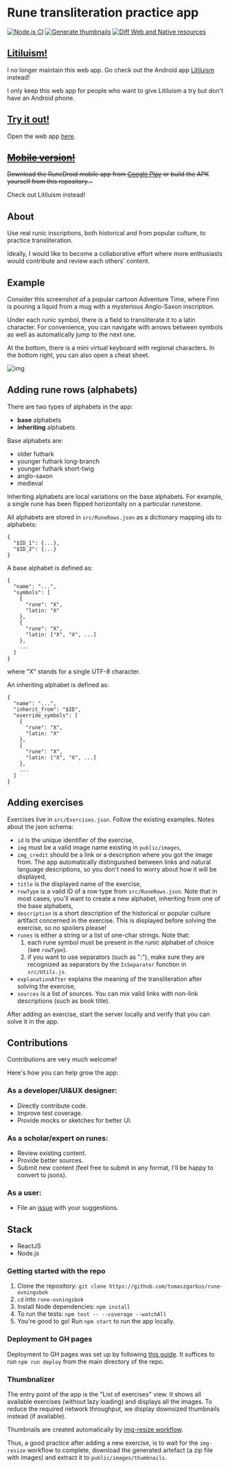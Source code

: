 # Rune transliteration practice app

[![Node.js CI](https://github.com/tomaszgarbus/rune-ovningsbok/actions/workflows/node.js.yml/badge.svg)](https://github.com/tomaszgarbus/rune-ovningsbok/actions/workflows/node.js.yml)
[![Generate thumbnails](https://github.com/tomaszgarbus/rune-ovningsbok/actions/workflows/img-resize.yml/badge.svg)](https://github.com/tomaszgarbus/rune-ovningsbok/actions/workflows/img-resize.yml)
[![Diff Web and Native resources](https://github.com/tomaszgarbus/rune-ovningsbok/actions/workflows/diff-web-and-native.yml/badge.svg)](https://github.com/tomaszgarbus/rune-ovningsbok/actions/workflows/diff-web-and-native.yml)

## [Litiluism!](litiluism.com)

I no longer maintain this web app. Go check out the Android app
[Litiluism](litiluism.com) instead!

I only keep this web app for people who want to give Litiluism a try but don't have an Android phone.

## [Try it out!](https://tomaszgarbus.github.io/rune-ovningsbok)

Open the web app [here](https://tomaszgarbus.github.io/rune-ovningsbok).

## ~~[Mobile version!](https://play.google.com/store/apps/details?id=com.runedroid)~~

~~Download the RuneDroid mobile app from [Google Play](https://play.google.com/store/apps/details?id=com.runedroid) or build the APK yourself from this repository.~~~

Check out Litiluism instead!

## About

Use real runic inscriptions, both historical and from popular culture, to practice transliteration.

Ideally, I would like to become a collaborative effort where more enthusiasts would contribute and review each others' content.

## Example
Consider this screenshot of a popular cartoon Adventure Time, where Finn is pouring a liquid from a mug with a mysterious Anglo-Saxon inscription.

Under each runic symbol, there is a field to transliterate it to a latin character. For convenience, you can navigate with arrows between symbols as well as automatically jump to the next one.

At the bottom, there is a mini virtual keyboard with regional characters. In the bottom right, you can also open a cheat sheet.

![img](screenshots/at_exercise.png)

## Adding rune rows (alphabets)

There are two types of alphabets in the app:

* **base** alphabets
* **inheriting** alphabets

Base alphabets are:
* older futhark
* younger futhark long-branch
* younger futhark short-twig
* anglo-saxon
* medieval

Inheriting alphabets are local variations on the base alphabets. For example, a single rune has been flipped horizontally on a particular runestone.

All alphabets are stored in `src/RuneRows.json` as a dictionary mapping ids to alphabets:
```
{
  "$ID_1": {...},
  "$ID_2": {...}
}
```

A base alphabet is defined as:
```
{
  "name": "...",
  "symbols": [
    {
      "rune": "X",
      "latin: "X"
    },
    {
      "rune": "X",
      "latin: ["X", "X", ...]
    },
    ...
  ]
}
```
where "X" stands for a single UTF-8 character.

An inheriting alphabet is defined as:
```
{
  "name": "...",
  "inherit_from": "$ID",
  "override_symbols": [
    {
      "rune": "X",
      "latin: "X"
    },
    {
      "rune": "X",
      "latin: ["X", "X", ...]
    },
    ...
  ]
}
```

## Adding exercises

Exercises live in `src/Exercises.json`. Follow the existing examples. Notes about the json schema:

* `id` is the unique identifier of the exercise,
* `img` must be a valid image name existing in `public/images`,
* `img_credit` should be a link or a description where you got the image from. The app automatically distinguished between links and natural language descriptions, so you don't need to worry about how it will be displayed,
* `title` is the displayed name of the exercise,
* `rowType` is a valid ID of a row type from `src/RuneRows.json`. Note that in most cases, you'll want to create a new alphabet, inheriting from one of the base alphabets,
* `description` is a short description of the historical or popular culture artifact concerned in the exercise. This is displayed before solving the exercise, so no spoilers please!
* `runes` is either a string or a list of one-char strings. Note that:
  1. each rune symbol must be present in the runic alphabet of choice (see `rowType`).
  1. if you want to use separators (such as ":"), make sure they are recognized as separators by the `IsSeparator` function in `src/Utils.js`.
* `explanationAfter` explains the meaning of the transliteration after solving the exercise,
* `sources` is a list of sources. You can mix valid links with non-link descriptions (such as book title).

After adding an exercise, start the server locally and verify that you can solve it in the app.

## Contributions

Contributions are very much welcome!

Here's how you can help grow the app:

### As a developer/UI&UX designer:
* Directly contribute code.
* Improve test coverage.
* Provide mocks or sketches for better UI.

### As a scholar/expert on runes:
* Review existing content.
* Provide better sources.
* Submit new content (feel free to submit in any format, I'll be happy to convert to jsons).

### As a user:
* File an [issue](https://github.com/tomaszgarbus/rune-ovningsbok/issues) with your suggestions.
## Stack
* ReactJS
* Node.js

### Getting started with the repo

1. Clone the repository: `git clone https://github.com/tomaszgarbus/rune-ovningsbok`
1. `cd` into `rune-ovningsbok`
1. Install Node dependencies: `npm install`
1. To run the tests: `npm test -- --coverage --watchAll`
1. You're good to go! Run `npm start` to run the app locally.

### Deployment to GH pages
Deployment to GH pages was set up by following [this guide](https://github.com/gitname/react-gh-pages). It suffices to run `npm run deploy` from the main directory of the repo.

### Thumbnalizer

The entry point of the app is the "List of exercises" view. It shows all available exercises (without lazy loading) and displays all the images. To reduce the required network throughput, we display downsized thumbnails instead (if available).

Thumbnails are created automatically by [img-resize workflow](https://github.com/tomaszgarbus/rune-ovningsbok/blob/main/.github/workflows/img-resize.yml).

Thus, a good practice after adding a new exercise, is to wait for the `img-resize` workflow to complete, download the generated artefact (a zip file with images) and extract it to `public/images/thumbnails`.